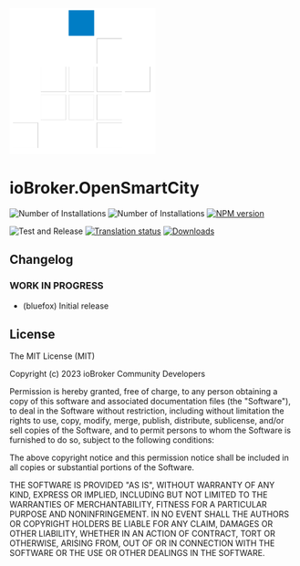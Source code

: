 ![Logo](admin/opensmartcity.png)
# ioBroker.OpenSmartCity

![Number of Installations](http://iobroker.live/badges/opensmartcity-installed.svg)
![Number of Installations](http://iobroker.live/badges/opensmartcity-stable.svg)
[![NPM version](http://img.shields.io/npm/v/iobroker.opensmartcity.svg)](https://www.npmjs.com/package/iobroker.opensmartcity)

![Test and Release](https://github.com/iobroker/iobroker.opensmartcity/workflows/Test%20and%20Release/badge.svg)
[![Translation status](https://weblate.iobroker.net/widgets/adapters/-/opensmartcity/svg-badge.svg)](https://weblate.iobroker.net/engage/adapters/?utm_source=widget)
[![Downloads](https://img.shields.io/npm/dm/iobroker.opensmartcity.svg)](https://www.npmjs.com/package/iobroker.opensmartcity)


## Changelog
<!--
    ### **WORK IN PROGRESS**
-->
### **WORK IN PROGRESS**
* (bluefox) Initial release

## License
The MIT License (MIT)

Copyright (c) 2023 ioBroker Community Developers

Permission is hereby granted, free of charge, to any person obtaining a copy
of this software and associated documentation files (the "Software"), to deal
in the Software without restriction, including without limitation the rights
to use, copy, modify, merge, publish, distribute, sublicense, and/or sell
copies of the Software, and to permit persons to whom the Software is
furnished to do so, subject to the following conditions:

The above copyright notice and this permission notice shall be included in
all copies or substantial portions of the Software.

THE SOFTWARE IS PROVIDED "AS IS", WITHOUT WARRANTY OF ANY KIND, EXPRESS OR
IMPLIED, INCLUDING BUT NOT LIMITED TO THE WARRANTIES OF MERCHANTABILITY,
FITNESS FOR A PARTICULAR PURPOSE AND NONINFRINGEMENT. IN NO EVENT SHALL THE
AUTHORS OR COPYRIGHT HOLDERS BE LIABLE FOR ANY CLAIM, DAMAGES OR OTHER
LIABILITY, WHETHER IN AN ACTION OF CONTRACT, TORT OR OTHERWISE, ARISING FROM,
OUT OF OR IN CONNECTION WITH THE SOFTWARE OR THE USE OR OTHER DEALINGS IN
THE SOFTWARE.
